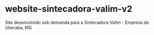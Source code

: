 # website-sintecadora-valim-v2
Site desenvolvido sob demanda para a Sintecadora Valim - Empresa de Uberaba, MG
